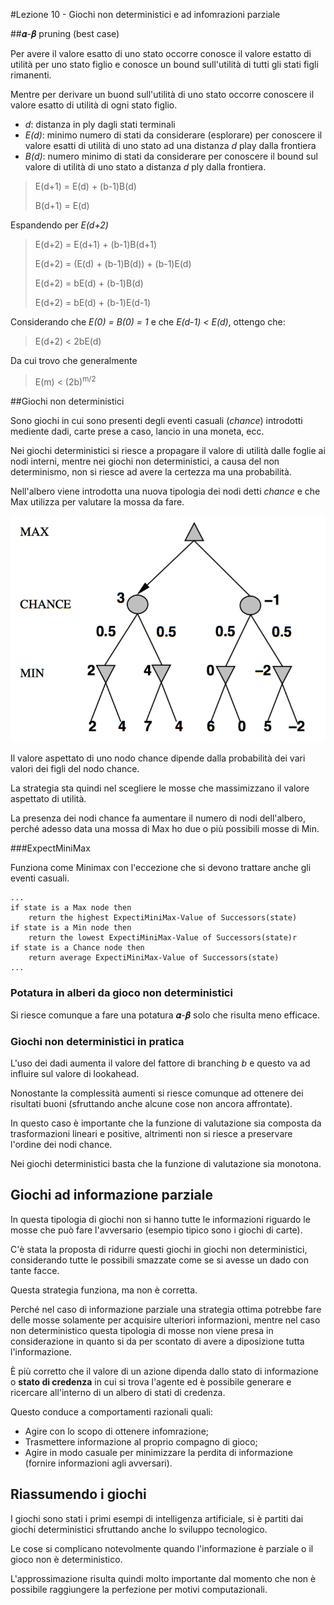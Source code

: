 #Lezione 10 - Giochi non deterministici e ad infomrazioni parziale

##𝜶-𝜷 pruning (best case)

Per avere il valore esatto di uno stato occorre conosce il valore estatto di utilità per uno stato figlio e conosce un bound sull'utilità di tutti gli stati figli rimanenti.

Mentre per derivare un buond sull'utilità di uno stato occorre conoscere il valore esatto di utilità di ogni stato figlio.


- *d*: distanza in ply dagli stati terminali
- *E(d)*: minimo numero di stati da considerare (esplorare) per conoscere il valore esatti di utilità di uno stato ad una distanza *d* play dalla frontiera
- *B(d)*: numero minimo di stati da considerare per conoscere il bound sul valore di utilità di uno stato a distanza *d* ply dalla frontiera.

> E(d+1) = E(d) + (b-1)B(d)
> 
> B(d+1) = E(d)

Espandendo per *E(d+2)*

> E(d+2) = E(d+1) + (b-1)B(d+1)
> 
> E(d+2) = (E(d) + (b-1)B(d)) + (b-1)E(d)
> 
> E(d+2) = bE(d) + (b-1)B(d)
> 
> E(d+2) = bE(d) + (b-1)E(d-1)

Considerando che *E(0) = B(0) = 1* e che *E(d-1) < E(d)*, ottengo che:

> E(d+2) < 2bE(d)

Da cui trovo che generalmente

> E(m) < (2b)<sup>m/2</sup> 

##Giochi non deterministici

Sono giochi in cui sono presenti degli eventi casuali (*chance*) introdotti mediente dadi, carte prese a caso, lancio in una moneta, ecc.

Nei giochi deterministici si riesce a propagare il valore di utilità dalle foglie ai nodi interni, mentre nei giochi non deterministici, a causa del non determinismo, non si riesce ad avere la certezza ma una probabilità.

Nell'albero viene introdotta una nuova tipologia dei nodi detti *chance* e che Max utilizza per valutare la mossa da fare.

![](./immagini/l10-albero-chance.png)

Il valore aspettato di uno nodo chance dipende dalla probabilità dei vari valori dei figli del nodo chance.

La strategia sta quindi nel scegliere le mosse che massimizzano il valore aspettato di utilità.

La presenza dei nodi chance fa aumentare il numero di nodi dell'albero, perché adesso data una mossa di Max ho due o più possibili mosse di Min.

###ExpectMiniMax

Funziona come Minimax con l'eccezione che si devono trattare anche gli eventi casuali.

```
...
if state is a Max node then
    return the highest ExpectiMiniMax-Value of Successors(state)
if state is a Min node then
    return the lowest ExpectiMiniMax-Value of Successors(state)r
if state is a Chance node then
    return average ExpectiMiniMax-Value of Successors(state)
...
```

### Potatura in alberi da gioco non deterministici

Si riesce comunque a fare una potatura 𝜶-𝜷 solo che risulta meno efficace.

### Giochi non deterministici in pratica

L'uso dei dadi aumenta il valore del fattore di branching *b* e questo va ad influire sul valore di lookahead.

Nonostante la complessità aumenti si riesce comunque ad ottenere dei risultati buoni (sfruttando anche alcune cose non ancora affrontate).

In questo caso è importante che la funzione di valutazione sia composta da trasformazioni lineari e positive, altrimenti non si riesce a preservare l'ordine dei nodi chance.

Nei giochi deterministici basta che la funzione di valutazione sia monotona.

## Giochi ad informazione parziale

In questa tipologia di giochi non si hanno tutte le informazioni riguardo le mosse che può fare l'avversario (esempio tipico sono i giochi di carte).

C'è stata la proposta di ridurre questi giochi in giochi non deterministici, considerando tutte le possibili smazzate come se si avesse un dado con tante facce.

Questa strategia funziona, ma non è corretta.

Perché nel caso di informazione parziale una strategia ottima potrebbe fare delle mosse solamente per acquisire ulteriori informazioni, mentre nel caso non deterministico questa tipologia di mosse non viene presa in considerazione in quanto si da per scontato di avere a diposizione tutta l'informazione.

È più corretto che il valore di un azione dipenda dallo stato di informazione o **stato di credenza** in cui si trova l'agente ed è possibile generare e ricercare all'interno di un albero di stati di credenza.

Questo conduce a comportamenti razionali quali:

- Agire con lo scopo di ottenere infomrazione;
- Trasmettere informazione al proprio compagno di gioco;
- Agire in modo casuale per minimizzare la perdita di informazione (fornire informazioni agli avversari).

## Riassumendo i giochi

I giochi sono stati i primi esempi di intelligenza artificiale, si è partiti dai giochi deterministici sfruttando anche lo sviluppo tecnologico.

Le cose si complicano notevolmente quando l'informazione è parziale o il gioco non è deterministico.

L'approssimazione risulta quindi molto importante dal momento che non è possibile raggiungere la perfezione per motivi computazionali.